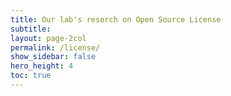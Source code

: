 ```yaml
---
title: Our lab's reserch on Open Source License
subtitle:
layout: page-2col
permalink: /license/
show_sidebar: false
hero_height: 4
toc: true
---
```

